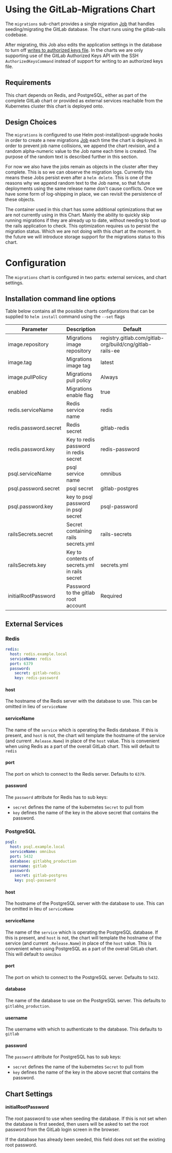 # Using the GitLab-Migrations Chart

The `migrations` sub-chart provides a single migration [Job][] that handles seeding/migrating the GitLab database. The chart runs using the gitlab-rails codebase.

After migrating, this Job also edits the application settings in the database to turn off [writes to authorized keys file](https://docs.gitlab.com/ee/administration/operations/fast_ssh_key_lookup.html#setting-up-fast-lookup-via-gitlab-shell). In the charts we are only supporting use of the GitLab Authorized Keys API with the SSH `AuthorizedKeysCommand` instead of support for writing to an authorized keys file.

## Requirements

This chart depends on Redis, and PostgreSQL, either as part of the complete GitLab chart or provided as external services reachable from the Kubernetes cluster this chart is deployed onto.

## Design Choices

The `migrations` is configured to use Helm post-install/post-upgrade hooks in order to create a new migrations [Job][] each time the chart is deployed. In order to prevent job name collisions, we append the chart revision, and a random alpha-numeric value to the Job name each time is created. The purpose of the random text is described further in this section.

For now we also have the jobs remain as objects in the cluster after they complete. This is so we can observe the migration logs. Currently this means these Jobs persist even after a `helm delete`. This is one of the reasons why we append random text to the Job name, so that future deployments using the same release name don't cause conflicts. Once we have some form of log-shipping in place, we can revisit the persistence of these objects.

The container used in this chart has some additional optimizations that we are not currently using in this Chart. Mainly the ability to quickly skip running migrations if they are already up to date, without needing to boot up the rails application to check. This optimization requires us to persist the migration status. Which we are not doing with this chart at the moment. In the future we will introduce storage support for the migrations status to this chart.

# Configuration

The `migrations` chart is configured in two parts: external services, and chart settings.

## Installation command line options

Table below contains all the possible charts configurations that can be supplied to `helm install` command using the `--set` flags

| Parameter             | Description                                    | Default                                        |
| ---                   | ---                                            | ---                                            |
| image.repository      | Migrations image repository                    | registry.gitlab.com/gitlab-org/build/cng/gitlab-rails-ee |
| image.tag             | Migrations image tag                           | latest                                         |
| image.pullPolicy      | Migrations pull policy                         | Always                                         |
| enabled               | Migrations enable flag                         | true                                           |
| redis.serviceName     | Redis service name                             | redis                                          |
| redis.password.secret | Redis secret                                   | gitlab-redis                                   |
| redis.password.key    | Key to redis password in redis secret          | redis-password                                 |
| psql.serviceName      | psql service name                              | omnibus                                        |
| psql.password.secret  | psql secret                                    | gitlab-postgres                                |
| psql.password.key     | key to psql password in psql secret            | psql-password                                  |
| railsSecrets.secret   | Secret containing rails secrets.yml            | rails-secrets                                  |
| railsSecrets.key      | Key to contents of secrets.yml in rails secret | secrets.yml                                    |
| initialRootPassword   | Password to the gitlab root account            | Required                                       |

## External Services

### Redis

```YAML
redis:
  host: redis.example.local
  serviceName: redis
  port: 6379
  password:
    secret: gitlab-redis
    key: redis-password
```

#### host

The hostname of the Redis server with the database to use. This can be omitted in lieu of `serviceName`

#### serviceName

The name of the `service` which is operating the Redis database. If this is present, and `host` is not, the chart will template the hostname of the service (and current `.Release.Name`) in place of the `host` value. This is convenient when using Redis as a part of the overall GitLab chart. This will default to `redis`

#### port

The port on which to connect to the Redis server. Defaults to `6379`.

#### password

The `password` attribute for Redis has to sub keys:
- `secret` defines the name of the kubernetes `Secret` to pull from
- `key` defines the name of the key in the above secret that contains the password.

### PostgreSQL

```YAML
psql:
  host: psql.example.local
  serviceName: omnibus
  port: 5432
  database: gitlabhq_production
  username: gitlab
  password:
    secret: gitlab-postgres
    key: psql-password
```

#### host

The hostname of the PostgreSQL server with the database to use. This can be omitted in lieu of `serviceName`

#### serviceName

The name of the `service` which is operating the PostgreSQL database. If this is present, and `host` is not, the chart will template the hostname of the service (and current `.Release.Name`) in place of the `host` value. This is convenient when using PostgreSQL as a part of the overall GitLab chart. This will default to `omnibus`

#### port

The port on which to connect to the PostgreSQL server. Defaults to `5432`.

#### database

The name of the database to use on the PostgreSQL server. This defaults to `gitlabhq_production`.

#### username

The username with which to authenticate to the database. This defaults to `gitlab`

#### password

The `password` attribute for PostgreSQL has to sub keys:
- `secret` defines the name of the kubernetes `Secret` to pull from
- `key` defines the name of the key in the above secret that contains the password.

## Chart Settings

#### initialRootPassword

The root password to use when seeding the database. If this is not set when the database is first seeded, then users will be asked to set the root password from the GitLab login screen in the browser.

If the database has already been seeded, this field does not set the existing root password.

[Job]: https://kubernetes.io/docs/concepts/workloads/controllers/jobs-run-to-completion/
